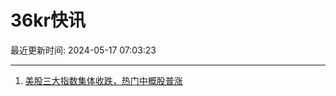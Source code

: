 # 36kr快讯

最近更新时间: 2024-05-17 07:03:23

--- 
1. [美股三大指数集体收跌，热门中概股普涨](https://www.36kr.com/newsflashes/2779192919442566) 
